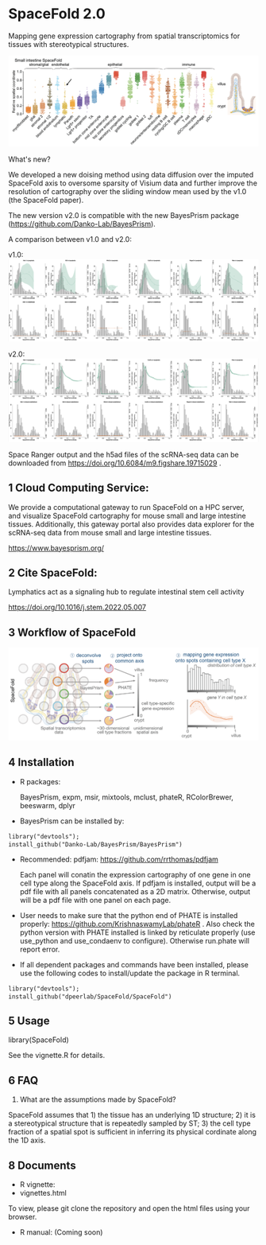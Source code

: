SpaceFold 2.0
========

Mapping gene expression cartography from spatial transcriptomics for tissues with stereotypical structures.

<img src="img/SI.png">

What's new?

We developed a new doising method using data diffusion over the imputed SpaceFold axis to oversome sparsity of Visium data and further improve the resolution of cartography over the sliding window mean used by the v1.0 (the SpaceFold paper).   

The new version v2.0 is compatible with the new BayesPrism package (https://github.com/Danko-Lab/BayesPrism).


A comparison between v1.0 and v2.0:

v1.0:
<img src="img/v1.0.png">

v2.0:
<img src="img/v2.0.png">

Space Ranger output and the h5ad files of the scRNA-seq data can be downloaded from https://doi.org/10.6084/m9.figshare.19715029 . 


1 Cloud Computing Service:
---------------

We provide a computational gateway to run SpaceFold on a HPC server, and visualize SpaceFold cartography for mouse small and large intestine tissues. Additionally, this gateway portal also provides data explorer for the scRNA-seq data from mouse small and large intestine tissues.  

https://www.bayesprism.org/




2 Cite SpaceFold:
-----------

Lymphatics act as a signaling hub to regulate intestinal stem cell activity

https://doi.org/10.1016/j.stem.2022.05.007

3 Workflow of SpaceFold
--------

<img src="img/workflow.png">

4 Installation
--------

* R packages:
	
	BayesPrism, expm, msir, mixtools, mclust, phateR, RColorBrewer, beeswarm, dplyr

* BayesPrism can be installed by:

```````
library("devtools");
install_github("Danko-Lab/BayesPrism/BayesPrism")
```````

* Recommended:
    pdfjam: https://github.com/rrthomas/pdfjam
    
    Each panel will conatin the expression cartography of one gene in one cell type along the SpaceFold axis. If pdfjam is installed, output will be a pdf file with all panels concatenated as a 2D matrix. Otherwise, output will be a pdf file with one panel on each page. 
    
* User needs to make sure that the python end of PHATE is installed properly: https://github.com/KrishnaswamyLab/phateR . Also check the python version with PHATE installed is linked by reticulate properly (use use_python and use_condaenv to configure). Otherwise run.phate will report error.
    
* If all dependent packages and commands have been installed, please use the following codes to install/update the package in R terminal. 

```````
library("devtools");
install_github("dpeerlab/SpaceFold/SpaceFold")
```````


5 Usage
----------
library(SpaceFold)

See the vignette.R for details.

	
6 FAQ 
----------------------------------------------------------------------
1) What are the assumptions made by SpaceFold?

SpaceFold assumes that 1) the tissue has an underlying 1D structure; 2) it is a  stereotypical structure that is repeatedly sampled by ST; 3) the cell type fraction of a spatial spot is sufficient in inferring its physical cordinate along the 1D axis.


8 Documents
----------

* R vignette:
* vignettes.html

To view, please git clone the repository and open the html files using your browser.


* R manual:
 (Coming soon)
